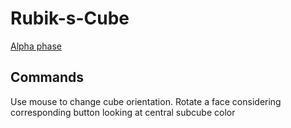 # Rubik-s-Cube

[Alpha phase](https://alessandropaglialunga1997.github.io/Rubik-s-Cube/)

## Commands
Use mouse to change cube orientation. Rotate a face considering corresponding button looking at central subcube color
